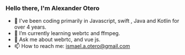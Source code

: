 

<!--
**n0obscertified/n0obscertified** is a ✨ _special_ ✨ repository because its `README.md` (this file) appears on your GitHub profile.

Here are some ideas to get you started:

- 🔭 I've been coding primarily in Javascript, swift , Java and Kotlin for over 4 years.
- 🌱 I’m currently learning webrtc and ffmpeg.
- 👯 I’m looking to collaborate on ...
- 🤔 I’m looking for help with ...
- 💬 Ask me about webrtc, and vue js.
- 📫 How to reach me: ...
- 😄 Pronouns: ...
- ⚡ Fun fact: I have 2 boys.
-->
### Hello there, I'm Alexander Otero
- 🔭 I've been coding primarily in Javascript, swift , Java and Kotlin for over 4 years.
- 🌱 I’m currently learning webrtc and ffmpeg.
- 💬 Ask me about webrtc, and vue js.
- 📫 How to reach me: ismael.a.otero@gmail.com
